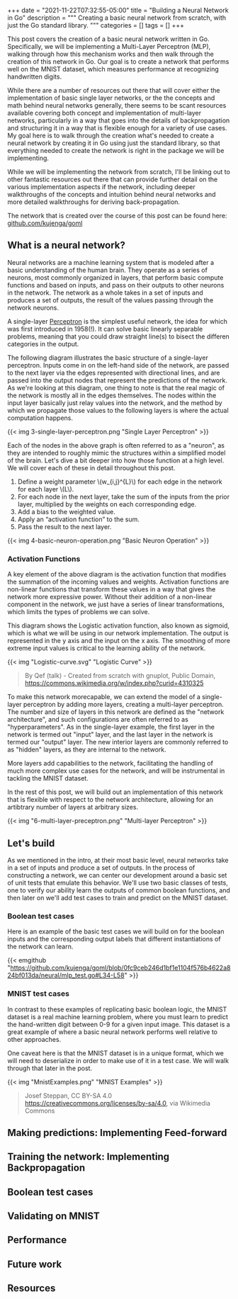 +++
date = "2021-11-22T07:32:55-05:00"
title = "Building a Neural Network in Go"
description = """
Creating a basic neural network from scratch, with just the Go standard library.
"""
categories = []
tags = []
+++

This post covers the creation of a basic neural network written in Go.
Specifically, we will be implementing a Multi-Layer Perceptron (MLP), walking
through how this mechanism works and then walk through the creation of this
network in Go. Our goal is to create a network that performs well on the MNIST
dataset, which measures performance at recognizing handwritten digits.

While there are a number of resources out there that will cover either the
implementation of basic single layer networks, or the the concepts and math
behind neural networks generally, there seems to be scant resources available
covering both concept and implementation of multi-layer networks, particularly
in a way that goes into the details of backpropagation and structuring it in a
way that is flexible enough for a variety of use cases. My goal here is to walk
through the creation what's needed to create a neural network by creating it in
Go using just the standard library, so that everything needed to create the
network is right in the package we will be implementing.

While we will be implementing the network from scratch, I'll be linking out to
other fantastic resources out there that can provide further detail on the
various implementation aspects if the network, including deeper walkthroughs of
the concepts and intuition behind neural networks and more detailed walkthroughs
for deriving back-propagation.

The network that is created over the course of this post can be found here:
[github.com/kujenga/goml][repo]

## What is a neural network?

Neural networks are a machine learning system that is modeled after a basic
understanding of the human brain. They operate as a series of neurons, most
commonly organized in layers, that perform basic compute functions and based on
inputs, and pass on their outputs to other neurons in the network. The network
as a whole takes in a set of inputs and produces a set of outputs, the result of
the values passing through the network neurons.

A single-layer [Perceptron][perceptronWiki] is the simplest useful network, the
idea for which was first introduced in 1958(!). It can solve basic linearly
separable problems, meaning that you could draw straight line(s) to bisect the
differen categories in the output.

The following diagram illustrates the basic structure of a single-layer
perceptron. Inputs come in on the left-hand side of the network, are passed to
the next layer via the edges represented with directional lines, and are passed
into the output nodes that represent the predictions of the network. As we're
looking at this diagram, one thing to note is that the real magic of the network
is mostly all in the edges themselves. The nodes within the input layer
basically just relay values into the network, and the method by which we
propagate those values to the following layers is where the actual computation
happens.

{{< img 3-single-layer-perceptron.png "Single Layer Perceptron" >}}

Each of the nodes in the above graph is often referred to as a "neuron", as they
are intended to roughly mimic the structures within a simplified model of the
brain. Let's dive a bit deeper into how those function at a high level. We will
cover each of these in detail throughout this post.

1. Define a weight parameter \\(w_{i,j}^{L}\\) for each edge in the network for each
   layer \\(L\\).
1. For each node in the next layer, take the sum of the inputs from the prior
   layer, multiplied by the weights on each corresponding edge.
1. Add a bias to the weighted value.
1. Apply an “activation function” to the sum.
1. Pass the result to the next layer.

{{< img 4-basic-neuron-operation.png "Basic Neuron Operation" >}}

### Activation Functions

A key element of the above diagram is the activation function that modifies the
summation of the incoming values and weights. Activation functions are
non-linear functions that transform these values in a way that gives the network
more expressive power. Without their addition of a non-linear component in the
network, we just have a series of linear transformations, which limits the types
of problems we can solve.

This diagram shows the Logistic activation function, also known as sigmoid,
which is what we will be using in our network implementation. The output is
represented in the y axis and the input on the x axis. The smoothing of more
extreme input values is critical to the learning ability of the network.

{{< img "Logistic-curve.svg" "Logistic Curve" >}}

> By Qef (talk) - Created from scratch with gnuplot, Public Domain,
> https://commons.wikimedia.org/w/index.php?curid=4310325

To make this network morecapable, we can extend the model of a single-layer
perceptron by adding more layers, creating a multi-layer perceptron. The number
and size of layers in this network are defined as the "network architecture",
and such configurations are often referred to as "hyperparameters". As in the
single-layer example, the first layer in the network is termed out "input"
layer, and the last layer in the network is termed our "output" layer. The new
interior layers are commonly referred to as "hidden" layers, as they are
internal to the network.

More layers add capabilities to the network, facilitating the handling of much
more complex use cases for the network, and will be instrumental in tackling the
MNIST dataset.

In the rest of this post, we will build out an implementation of this network
that is flexible with respect to the network architecture, allowing for an
artibtrary number of layers at arbitrary sizes.

{{< img "6-multi-layer-preceptron.png" "Multi-layer Perceptron" >}}

## Let's build

As we mentioned in the intro, at their most basic level, neural networks take in
a set of inputs and produce a set of outputs. In the process of constructing a
network, we can center our development around a basic set of unit tests that
emulate this behavior. We'll use two basic classes of tests, one to verify our
ability learn the outputs of common boolean functions, and then later on we'll
add test cases to train and predict on the MNIST dataset.

### Boolean test cases

Here is an example of the basic test cases we will build on for the boolean
inputs and the corresponding output labels that different instantiations of the
network can learn.

{{< emgithub "https://github.com/kujenga/goml/blob/0fc9ceb246d1bf1e1104f576b4622a824bf013da/neural/mlp_test.go#L34-L58" >}}

### MNIST test cases

In contrast to these examples of replicating basic boolean logic, the MNIST
dataset is a real machine learning problem, where you must learn to predict the
hand-written digit between 0-9 for a given input image. This dataset is a great
example of where a basic neural network performs well relative to other
approaches.

One caveat here is that the MNIST dataset is in a unique format, which we will
need to deserialize in order to make use of it in a test case. We will walk
through that later in the post.

{{< img "MnistExamples.png" "MNIST Examples" >}}

> Josef Steppan, CC BY-SA 4.0 <https://creativecommons.org/licenses/by-sa/4.0>, via Wikimedia Commons

## Making predictions: Implementing Feed-forward


## Training the network: Implementing Backpropagation


## Boolean test cases


## Validating on MNIST


## Performance


## Future work


## Resources


<!-- Citations -->
[repo]: https://github.com/kujenga/goml
[slideDeck]: https://docs.google.com/presentation/d/1fFeRehIzcdtE_ujWfvYhrytWLYZrXDeQ4AvZnDqCKfc/edit
[perceptronWiki]: https://en.wikipedia.org/wiki/Perceptron

<!-- Attribution -->
